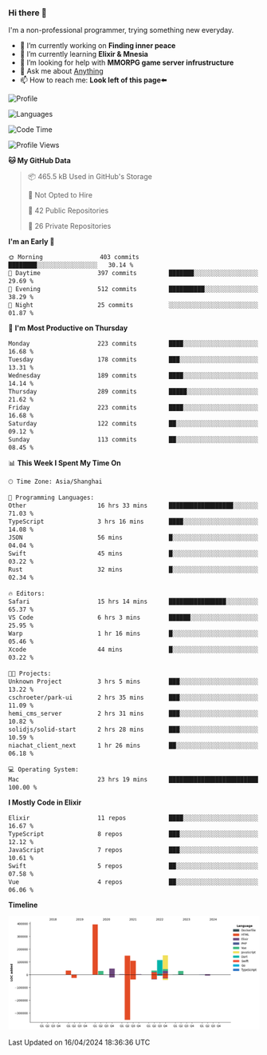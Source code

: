 ### Hi there 👋

I'm a non-professional programmer, trying something new everyday.

<!--
**dyzdyz010/dyzdyz010** is a ✨ _special_ ✨ repository because its `README.md` (this file) appears on your GitHub profile.
-->

- 🔭 I’m currently working on **Finding inner peace**
- 🌱 I’m currently learning **Elixir & Mnesia**
- 🤔 I’m looking for help with **MMORPG game server infrustructure**
- 💬 Ask me about [Anything](https://github.com/dyzdyz010/dyzdyz010/issues)
- 📫 How to reach me: **Look left of this page⬅️**

<!-- - 👯 I’m looking to collaborate on
- 😄 Pronouns: ...
- ⚡ Fun fact: ...
 -->
 
![Profile](https://github-readme-stats.vercel.app/api?username=dyzdyz010&count_private=true&show_icons=true&theme=dracula)

![Languages](https://github-readme-stats.vercel.app/api/top-langs/?username=dyzdyz010&layout=compact&theme=dracula)

<!--START_SECTION:waka-->
![Code Time](http://img.shields.io/badge/Code%20Time-1%2C360%20hrs%2022%20mins-blue)

![Profile Views](http://img.shields.io/badge/Profile%20Views-74-blue)

**🐱 My GitHub Data** 

> 📦 465.5 kB Used in GitHub's Storage 
 > 
> 🚫 Not Opted to Hire
 > 
> 📜 42 Public Repositories 
 > 
> 🔑 26 Private Repositories 
 > 
**I'm an Early 🐤** 

```text
🌞 Morning                403 commits         ████████░░░░░░░░░░░░░░░░░   30.14 % 
🌆 Daytime                397 commits         ███████░░░░░░░░░░░░░░░░░░   29.69 % 
🌃 Evening                512 commits         ██████████░░░░░░░░░░░░░░░   38.29 % 
🌙 Night                  25 commits          ░░░░░░░░░░░░░░░░░░░░░░░░░   01.87 % 
```
📅 **I'm Most Productive on Thursday** 

```text
Monday                   223 commits         ████░░░░░░░░░░░░░░░░░░░░░   16.68 % 
Tuesday                  178 commits         ███░░░░░░░░░░░░░░░░░░░░░░   13.31 % 
Wednesday                189 commits         ████░░░░░░░░░░░░░░░░░░░░░   14.14 % 
Thursday                 289 commits         █████░░░░░░░░░░░░░░░░░░░░   21.62 % 
Friday                   223 commits         ████░░░░░░░░░░░░░░░░░░░░░   16.68 % 
Saturday                 122 commits         ██░░░░░░░░░░░░░░░░░░░░░░░   09.12 % 
Sunday                   113 commits         ██░░░░░░░░░░░░░░░░░░░░░░░   08.45 % 
```


📊 **This Week I Spent My Time On** 

```text
🕑︎ Time Zone: Asia/Shanghai

💬 Programming Languages: 
Other                    16 hrs 33 mins      ██████████████████░░░░░░░   71.03 % 
TypeScript               3 hrs 16 mins       ████░░░░░░░░░░░░░░░░░░░░░   14.08 % 
JSON                     56 mins             █░░░░░░░░░░░░░░░░░░░░░░░░   04.04 % 
Swift                    45 mins             █░░░░░░░░░░░░░░░░░░░░░░░░   03.22 % 
Rust                     32 mins             █░░░░░░░░░░░░░░░░░░░░░░░░   02.34 % 

🔥 Editors: 
Safari                   15 hrs 14 mins      ████████████████░░░░░░░░░   65.37 % 
VS Code                  6 hrs 3 mins        ██████░░░░░░░░░░░░░░░░░░░   25.95 % 
Warp                     1 hr 16 mins        █░░░░░░░░░░░░░░░░░░░░░░░░   05.46 % 
Xcode                    44 mins             █░░░░░░░░░░░░░░░░░░░░░░░░   03.22 % 

🐱‍💻 Projects: 
Unknown Project          3 hrs 5 mins        ███░░░░░░░░░░░░░░░░░░░░░░   13.22 % 
cschroeter/park-ui       2 hrs 35 mins       ███░░░░░░░░░░░░░░░░░░░░░░   11.09 % 
hemi_cms_server          2 hrs 31 mins       ███░░░░░░░░░░░░░░░░░░░░░░   10.82 % 
solidjs/solid-start      2 hrs 28 mins       ███░░░░░░░░░░░░░░░░░░░░░░   10.59 % 
niachat_client_next      1 hr 26 mins        ██░░░░░░░░░░░░░░░░░░░░░░░   06.18 % 

💻 Operating System: 
Mac                      23 hrs 19 mins      █████████████████████████   100.00 % 
```

**I Mostly Code in Elixir** 

```text
Elixir                   11 repos            ████░░░░░░░░░░░░░░░░░░░░░   16.67 % 
TypeScript               8 repos             ███░░░░░░░░░░░░░░░░░░░░░░   12.12 % 
JavaScript               7 repos             ███░░░░░░░░░░░░░░░░░░░░░░   10.61 % 
Swift                    5 repos             ██░░░░░░░░░░░░░░░░░░░░░░░   07.58 % 
Vue                      4 repos             ██░░░░░░░░░░░░░░░░░░░░░░░   06.06 % 
```



**Timeline**

![Lines of Code chart](https://raw.githubusercontent.com/dyzdyz010/dyzdyz010/master/assets/bar_graph.png)


 Last Updated on 16/04/2024 18:36:36 UTC
<!--END_SECTION:waka-->
